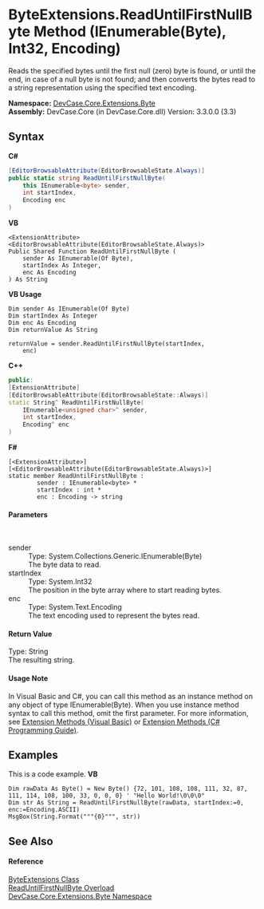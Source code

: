 # ByteExtensions.ReadUntilFirstNullByte Method (IEnumerable(Byte), Int32, Encoding)
 

Reads the specified bytes until the first null (zero) byte is found, or until the end, in case of a null byte is not found; and then converts the bytes read to a string representation using the specified text encoding.

**Namespace:**&nbsp;<a href="N_DevCase_Core_Extensions_Byte">DevCase.Core.Extensions.Byte</a><br />**Assembly:**&nbsp;DevCase.Core (in DevCase.Core.dll) Version: 3.3.0.0 (3.3)

## Syntax

**C#**<br />
``` C#
[EditorBrowsableAttribute(EditorBrowsableState.Always)]
public static string ReadUntilFirstNullByte(
	this IEnumerable<byte> sender,
	int startIndex,
	Encoding enc
)
```

**VB**<br />
``` VB
<ExtensionAttribute>
<EditorBrowsableAttribute(EditorBrowsableState.Always)>
Public Shared Function ReadUntilFirstNullByte ( 
	sender As IEnumerable(Of Byte),
	startIndex As Integer,
	enc As Encoding
) As String
```

**VB Usage**<br />
``` VB Usage
Dim sender As IEnumerable(Of Byte)
Dim startIndex As Integer
Dim enc As Encoding
Dim returnValue As String

returnValue = sender.ReadUntilFirstNullByte(startIndex, 
	enc)
```

**C++**<br />
``` C++
public:
[ExtensionAttribute]
[EditorBrowsableAttribute(EditorBrowsableState::Always)]
static String^ ReadUntilFirstNullByte(
	IEnumerable<unsigned char>^ sender, 
	int startIndex, 
	Encoding^ enc
)
```

**F#**<br />
``` F#
[<ExtensionAttribute>]
[<EditorBrowsableAttribute(EditorBrowsableState.Always)>]
static member ReadUntilFirstNullByte : 
        sender : IEnumerable<byte> * 
        startIndex : int * 
        enc : Encoding -> string 

```


#### Parameters
&nbsp;<dl><dt>sender</dt><dd>Type: System.Collections.Generic.IEnumerable(Byte)<br />The byte data to read.</dd><dt>startIndex</dt><dd>Type: System.Int32<br />The position in the byte array where to start reading bytes.</dd><dt>enc</dt><dd>Type: System.Text.Encoding<br />The text encoding used to represent the bytes read.</dd></dl>

#### Return Value
Type: String<br />The resulting string.

#### Usage Note
In Visual Basic and C#, you can call this method as an instance method on any object of type IEnumerable(Byte). When you use instance method syntax to call this method, omit the first parameter. For more information, see <a href="https://docs.microsoft.com/dotnet/visual-basic/programming-guide/language-features/procedures/extension-methods">Extension Methods (Visual Basic)</a> or <a href="https://docs.microsoft.com/dotnet/csharp/programming-guide/classes-and-structs/extension-methods">Extension Methods (C# Programming Guide)</a>.

## Examples
This is a code example. 
**VB**<br />
``` VB
Dim rawData As Byte() = New Byte() {72, 101, 108, 108, 111, 32, 87, 111, 114, 108, 100, 33, 0, 0, 0} ' "Hello World!\0\0\0"
Dim str As String = ReadUntilFirstNullByte(rawData, startIndex:=0, enc:=Encoding.ASCII)
MsgBox(String.Format("""{0}""", str))
```


## See Also


#### Reference
<a href="T_DevCase_Core_Extensions_Byte_ByteExtensions">ByteExtensions Class</a><br /><a href="Overload_DevCase_Core_Extensions_Byte_ByteExtensions_ReadUntilFirstNullByte">ReadUntilFirstNullByte Overload</a><br /><a href="N_DevCase_Core_Extensions_Byte">DevCase.Core.Extensions.Byte Namespace</a><br />